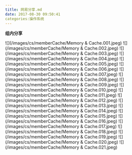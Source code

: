 ```yaml
---
title: 网易分享.md
date: 2017-08-30 09:50:41
categories:操作系统
---
```


**组内分享**

![](/images/cs/memberCache/Memory & Cache.001.jpeg)
![](/images/cs/memberCache/Memory & Cache.002.jpeg)
![](/images/cs/memberCache/Memory & Cache.003.jpeg)
![](/images/cs/memberCache/Memory & Cache.004.jpeg)
![](/images/cs/memberCache/Memory & Cache.005.jpeg)
![](/images/cs/memberCache/Memory & Cache.006.jpeg)
![](/images/cs/memberCache/Memory & Cache.007.jpeg)
![](/images/cs/memberCache/Memory & Cache.008.jpeg)
![](/images/cs/memberCache/Memory & Cache.009.jpeg)
![](/images/cs/memberCache/Memory & Cache.010.jpeg)
![](/images/cs/memberCache/Memory & Cache.011.jpeg)
![](/images/cs/memberCache/Memory & Cache.012.jpeg)
![](/images/cs/memberCache/Memory & Cache.013.jpeg)
![](/images/cs/memberCache/Memory & Cache.014.jpeg)
![](/images/cs/memberCache/Memory & Cache.015.jpeg)
![](/images/cs/memberCache/Memory & Cache.016.jpeg)
![](/images/cs/memberCache/Memory & Cache.017.jpeg)
![](/images/cs/memberCache/Memory & Cache.018.jpeg)
![](/images/cs/memberCache/Memory & Cache.019.jpeg)
![](/images/cs/memberCache/Memory & Cache.020.jpeg)
![](/images/cs/memberCache/Memory & Cache.021.jpeg)
